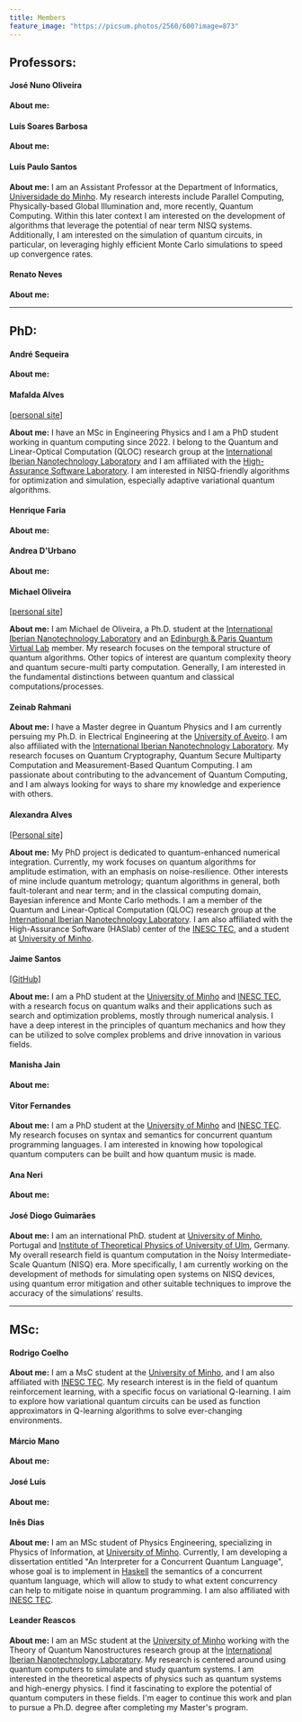 ```yaml
---
title: Members
feature_image: "https://picsum.photos/2560/600?image=873"
---
```

## Professors:

#### José Nuno Oliveira  

**About me:**

 


#### Luís Soares Barbosa

**About me:**

 


#### Luís Paulo Santos


**About me:**
I am an Assistant Professor at the Department of Informatics, [Universidade do
Minho](https://www.uminho.pt/PT). My research interests include Parallel Computing, Physically-based
Global Illumination and, more recently, Quantum Computing. Within this later context I am interested
on the development of algorithms that leverage the potential of near term NISQ
systems. Additionally, I am interested on the simulation of quantum circuits, in particular, on
leveraging highly efficient Monte Carlo simulations to speed up convergence rates.
 


#### Renato Neves

**About me:**

 

---

## PhD:

#### André Sequeira

**About me:**

 


#### Mafalda Alves
[[personal site](https://mafaldaramoa.github.io/)]

**About me:**
I have an MSc in Engineering Physics and I am a PhD student working in quantum computing since 2022.
I belong to the Quantum and Linear-Optical Computation (QLOC) research group at the [International
Iberian Nanotechnology Laboratory](https://inl.int/) and I am affiliated with the [High-Assurance
Software Laboratory](https://www.inesctec.pt/en/centres/haslab). I am interested in NISQ-friendly
algorithms for optimization and simulation, especially adaptive variational quantum algorithms.



#### Henrique Faria

**About me:**

 


#### Andrea D'Urbano

**About me:**

 


#### Michael Oliveira
[[personal site]](https://michaeldoliveira.wordpress.com/)

**About me:**
I am Michael de Oliveira, a Ph.D. student at the [International Iberian Nanotechnology
Laboratory](https://inl.int/) and an [Edinburgh & Paris Quantum Virtual
Lab](https://www.ediparquantum.com/) member. My research focuses on the temporal structure of
quantum algorithms. Other topics of interest are quantum complexity theory and quantum secure-multi
party computation. Generally, I am interested in the fundamental distinctions between quantum and
classical computations/processes.

 


#### Zeinab Rahmani

**About me:**
I have a Master degree in Quantum Physics and I am currently persuing my Ph.D. in Electrical
Engineering at the [University of Aveiro](https://www.ua.pt/). I am also affiliated with the
[International Iberian Nanotechnology Laboratory](https://inl.int/). My research focuses on Quantum
Cryptography, Quantum Secure Multiparty Computation and Measurement-Based Quantum Computing. I am
passionate about contributing to the advancement of Quantum Computing, and I am always looking for
ways to share my knowledge and experience with others.
 


#### Alexandra Alves
[[Personal site]](https://sites.google.com/view/alexandraramoa/)

**About me:**
My PhD project is dedicated to quantum-enhanced numerical integration. Currently, my work focuses on
quantum algorithms for amplitude estimation, with an emphasis on noise-resilience. Other interests
of mine include quantum metrology; quantum algorithms in general, both fault-tolerant and near term;
and in the classical computing domain, Bayesian inference and Monte Carlo methods. I am a member of
the Quantum and Linear-Optical Computation (QLOC) research group at the [International Iberian
Nanotechnology Laboratory](https://inl.int/). I am also affiliated with the High-Assurance Software
(HASlab) center of the [INESC TEC](https://www.inesctec.pt/pt), and a student at [University of
Minho](https://www.uminho.pt/PT).
 


#### Jaime Santos
[[GitHub]](https://github.com/JaimePSantos)

**About me:**
I am a PhD student at the [University of Minho](https://www.uminho.pt/PT) and [INESC
TEC](https://www.inesctec.pt/pt), with a research focus on quantum walks and their applications such
as search and optimization problems, mostly through numerical analysis. I have a deep interest in
the principles of quantum mechanics and how they can be utilized to solve complex problems and drive
innovation in various fields.
 


#### Manisha Jain

**About me:**

 


#### Vitor Fernandes

**About me:**
I am a PhD student at the [University of Minho](https://www.uminho.pt/PT) and [INESC
TEC](https://www.inesctec.pt/pt).  My research focuses on syntax and semantics for concurrent
quantum programming languages.  I am interested in knowing how topological quantum computers can be
built and how quantum music is made.


 


#### Ana Neri

**About me:**

 


#### José Diogo Guimarães

**About me:**
I am an international PhD. student at [University of Minho](https://www.uminho.pt/PT), Portugal
and [Institute of Theoretical Physics of University of
Ulm](https://www.uni-ulm.de/en/nawi/institut-fuer-theoretische-physik-start-page/), Germany. My
overall research field is quantum computation in the Noisy Intermediate-Scale Quantum (NISQ)
era. More specifically, I am currently working on the development of methods for simulating open
systems on NISQ devices, using quantum error mitigation and other suitable techniques to improve the
accuracy of the simulations’ results.
 

---

## MSc:

#### Rodrigo Coelho

**About me:**
I am a MsC student at the [University of Minho](https://www.uminho.pt/PT), and I am also affiliated
with [INESC TEC](https://www.inesctec.pt/pt). My research interest is in the field of quantum
reinforcement learning, with a specific focus on variational Q-learning. I aim to explore how
variational quantum circuits can be used as function approximators in Q-learning algorithms to solve
ever-changing environments.
 


#### Márcio Mano

**About me:**

 


#### José Luís

**About me:**

 


#### Inês Dias

**About me:**
I am an MSc student of Physics Engineering, specializing in Physics of Information, at
[University of Minho](https://www.uminho.pt/PT). Currently, I am developing a dissertation
entitled "An Interpreter for a Concurrent Quantum Language", whose goal is to implement in
[Haskell](https://www.haskell.org/) the semantics of a concurrent quantum language, which will
allow to study to what extent concurrency can help to mitigate noise in quantum programming. I am
also affiliated with [INESC TEC](https://www.inesctec.pt/pt).
 


#### Leander Reascos

**About me:**
I am an MSc student at the [University of Minho](https://www.uminho.pt/PT) working with the Theory of Quantum Nanostructures
research group at the [International Iberian Nanotechnology Laboratory](https://inl.int/). My research is centered
around using quantum computers to simulate and study quantum systems. I am interested in the
theoretical aspects of physics such as quantum systems and high-energy physics. I find it
fascinating to explore the potential of quantum computers in these fields. I'm eager to continue
this work and plan to pursue a Ph.D. degree after completing my Master's program.
 